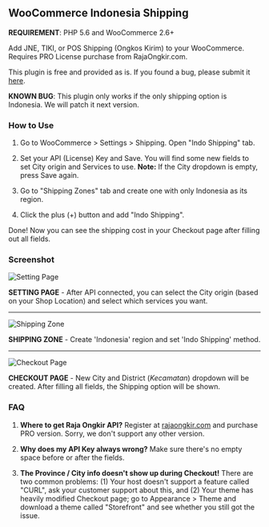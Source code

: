 ## WooCommerce Indonesia Shipping

**REQUIREMENT**: PHP 5.6 and WooCommerce 2.6+

Add JNE, TIKI, or POS Shipping (Ongkos Kirim) to your WooCommerce. Requires PRO License purchase from RajaOngkir.com.

This plugin is free and provided as is. If you found a bug, please submit it [here](https://github.com/hrsetyono/wc-indo-shipping/issues).

**KNOWN BUG**: This plugin only works if the only shipping option is Indonesia. We will patch it next version.

### How to Use

1. Go to WooCommerce > Settings > Shipping. Open "Indo Shipping" tab.

1. Set your API (License) Key and Save. You will find some new fields to set City origin and Services to use. **Note:** If the City dropdown is empty, press Save again.

1. Go to "Shipping Zones" tab and create one with only Indonesia as its region.

1. Click the plus (+) button and add "Indo Shipping".

Done! Now you can see the shipping cost in your Checkout page after filling out all fields.

### Screenshot

![Setting Page](http://cdn.setyono.net/indo-shipping/setting.jpg)

**SETTING PAGE** - After API connected, you can select the City origin (based on your Shop Location) and select which services you want.

-----

![Shipping Zone](http://cdn.setyono.net/indo-shipping/zone.jpg)

**SHIPPING ZONE** - Create 'Indonesia' region and set 'Indo Shipping' method.

-----

![Checkout Page](http://cdn.setyono.net/indo-shipping/checkout.jpg)

**CHECKOUT PAGE** - New City and District (*Kecamatan*) dropdown will be created. After filling all fields, the Shipping option will be shown.

### FAQ

1. **Where to get Raja Ongkir API?** Register at [rajaongkir.com](http://rajaongkir.com/) and purchase PRO version. Sorry, we don't support any other version.

1. **Why does my API Key always wrong?** Make sure there's no empty space before or after the fields.

1. **The Province / City info doesn't show up during Checkout!** There are two common problems: (1) Your host doesn't support a feature called "CURL", ask your customer support about this, and (2) Your theme has heavily modified Checkout page; go to Appearance > Theme and download a theme called "Storefront" and see whether you still got the issue.
